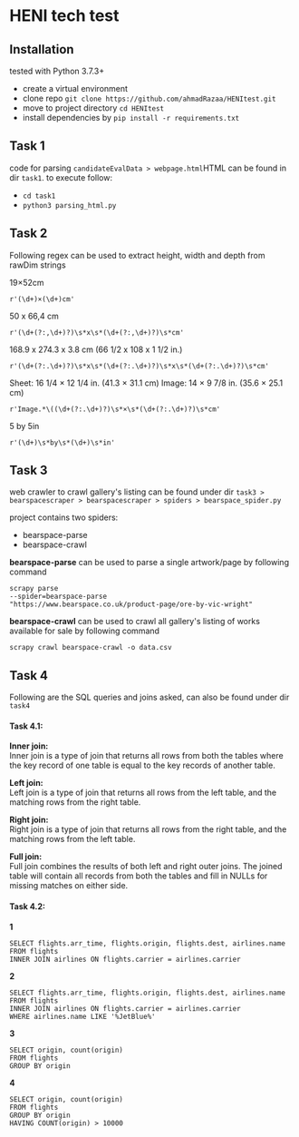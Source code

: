 # HENI tech test

## Installation

tested with Python 3.7.3+
- create a virtual environment
- clone repo `git clone https://github.com/ahmadRazaa/HENItest.git`
- move to project directory `cd HENItest`
- install dependencies by `pip install -r requirements.txt`


## Task 1

code for parsing `candidateEvalData > webpage.html`HTML can be found in dir `task1`.
to execute follow:

- `cd task1`
- `python3 parsing_html.py`

## Task 2

Following regex can be used to extract height, width and depth from rawDim strings

19×52cm   
```
r'(\d+)×(\d+)cm'
```

50 x 66,4 cm   
```
r'(\d+(?:,\d+)?)\s*x\s*(\d+(?:,\d+)?)\s*cm'
```

168.9 x 274.3 x 3.8 cm (66 1/2 x 108 x 1 1/2 in.)   
```
r'(\d+(?:.\d+)?)\s*x\s*(\d+(?:.\d+)?)\s*x\s*(\d+(?:.\d+)?)\s*cm'
```

Sheet: 16 1/4 × 12 1/4 in. (41.3 × 31.1 cm) Image: 14 × 9 7/8 in. (35.6 × 25.1 cm)   
```
r'Image.*\((\d+(?:.\d+)?)\s*×\s*(\d+(?:.\d+)?)\s*cm'
```

5 by 5in   
```
r'(\d+)\s*by\s*(\d+)\s*in'
```

## Task 3

web crawler to crawl gallery's listing can be found under dir `task3 > bearspacescraper > bearspacescraper > spiders > bearspace_spider.py`

project contains two spiders:
- bearspace-parse
- bearspace-crawl

**bearspace-parse** can be used to parse a single artwork/page by following command  
```
scrapy parse
--spider=bearspace-parse
"https://www.bearspace.co.uk/product-page/ore-by-vic-wright" 
```



**bearspace-crawl** can be used to crawl all gallery's listing of works available for sale by following command    
```
scrapy crawl bearspace-crawl -o data.csv
```

## Task 4

Following are the SQL queries and joins asked, can also be found under dir `task4` 

#### Task 4.1:

**Inner join:**  
Inner join is a type of join that returns all rows from both the tables where the key record of one table is equal to the key records of another table.

**Left join:**  
Left join is a type of join that returns all rows from the left table, and the matching rows from the right table.

**Right join:**  
Right join is a type of join that returns all rows from the right table, and the matching rows from the left table.

**Full join:**  
Full join combines the results of both left and right outer joins. The joined table will contain all records from both the tables and fill in NULLs for missing matches on either side.


#### Task 4.2:

**1**  
  
```
SELECT flights.arr_time, flights.origin, flights.dest, airlines.name  
FROM flights  
INNER JOIN airlines ON flights.carrier = airlines.carrier  
```

**2**  

```
SELECT flights.arr_time, flights.origin, flights.dest, airlines.name  
FROM flights  
INNER JOIN airlines ON flights.carrier = airlines.carrier  
WHERE airlines.name LIKE '%JetBlue%'  
```

**3**  

```
SELECT origin, count(origin)  
FROM flights  
GROUP BY origin  
```

**4**  

```
SELECT origin, count(origin)  
FROM flights  
GROUP BY origin  
HAVING COUNT(origin) > 10000  
```